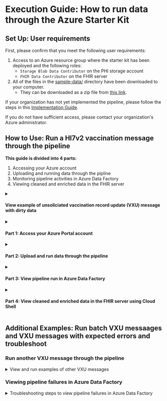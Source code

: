 # Execution Guide: How to run data through the Azure Starter Kit

## Set Up: User requirements
First, please confirm that you meet the following user requirements:
1. Access to an Azure resource group where the starter kit has been deployed and the following roles:
    - `Storage Blob Data Contributor` on the PHI storage account
    - `FHIR Data Contributor` on the FHIR server
2. All of the files in the [sample-data/](../sample-data/) directory have been downloaded to your computer.
    - They can be downloaded as a zip file from [this link](https://github.com/CDCgov/phdi-azure/archive/refs/heads/main.zip).


If your organization has not yet implemented the pipeline, please follow the steps in this [Implementation Guide](https://github.com/CDCgov/phdi-azure/blob/main/docs/implementation-guide.md). 

If you do not have sufficient access, please contact your organization's Azure administrator.


## How to Use: Run a Hl7v2 vaccination message through the pipeline

<b>This guide is divided into 4 parts:</b>
1. Accessing your Azure account 
2. Uploading and running data through the pipline
3. Monitoring pipeline activities in Azure Data Factory
4. Viewing cleaned and enriched data in the FHIR server

<details>
    <summary><h4>View example of unsoliciated vaccination record update (VXU) message with dirty data</h4></summary>
    
The `sample-data/` directory contains dummy unsoliciated vaccination record update (VXU) messages that can be used to test the success and failure modes of the ingestion pipeline. To start, let's use `VXU_single_messy_demo.hl7` file that has a single VXU message. The Patient Identifier Segment (PID) of this message (shown below) contains some dirty data:
1. The patient's name is mixed case and contains a numeric character.
2. The patient's phone number is not in a standard format.
3. The patient's address is non-standard and has not been geocoded.

```diff
PID|1|7777555^4^M11^test^MR^University Hospital^19241011^19241012|PATID7755^5^M11^test1|PATID7758^^^test5|
- doe .^ John1 ^A.
|TEST^Mother, of^L|198505101126+0215|M||2106-3^White^HL70005|
- 555 E. 3065 S.^^Salt Lake CIty^ut^84106^USA
||
- 801-540-3661^^CP
|||M^Married||4880776||||N^NOT HISPANIC OR LATINO^HL70189||N||US^United States of America^ISO3166_1||||N|||20080110015014+0315|||||||
```

If you would like, feel free to confirm that this is the case by inspecting the file directly in the text editor of your choice.
</details>

<details>
    <summary><h4>Part 1: Access your Azure Portal account</h4></summary>
    
1. Open [https://portal.azure.com/](https://portal.azure.com/) in your browser and log in with your username and password.![azure-portal](./images/azure-portal.png)
1. Go to the search bar in the header and search for `Resource groups`. Click on `Resource groups` in the search dropdown.![azure-portal-resource-groups](./images/azure-portal-resource-groups.png) 
1. Click into the appropriate Azure resource group.![azure-portal-resource-group](./images/azure-portal-resource-group.png) 
</details>   

<details>
    <summary><h4>Part 2: Upload and run data through the pipeline</h4></summary>

> **Note**: If you prefer, you can upload data using the [Azure Storage Explorer Tool](https://azure.microsoft.com/en-us/products/storage/storage-explorer/). We don't provide instructions for using that tool here, but the broad strokes will be the same - you'll need to upload `sample-data/VXU-V04-01_success_single.hl7` to the `source-data` container in your PHI storage account.
    
1. Within your `Resource group`, filter down to view only `Storage account` type resources. To do so, click into the `Filter for any field...` search bar and type in `Storage account`.![azure-filter-storage-accounts](./images/azure-filter-storage-accounts.png)
1. Click into the `PHI` storage account, which is where all Protected Health Information is stored outside of the FHIR server. The precise name of the storage bucket will have the form `phdi{environment}phi{clientId}`, e.g., `phdidevphi1667849158`.![azure-select-phi-bucket](./images/azure-select-phi-bucket.png)
1. Go to the left sidebar and under the `Data storage` header, click `Containers`. ![azure-containers](./images/azure-containers.png)
1. Click into the `source-data` container.![azure-select-source-data-container](./images/azure-select-source-data-container.png)
1. Then click into the `vxu` folder.![azure-select-vxu-folder](./images/azure-select-vxu-folder.png)
1. Now we're ready to run a VXU message through the pipeline! Click the `Upload` button in the toolbar.![azure-upload](./images/azure-upload.png)
1. Then click `Browse for files`.![azure-browse](./images/azure-browse.png)     
1. Navigate to the folder on your computer where you've downloaded or forked the `sample-data/` folder and select the `VXU-V04-01_success_single.hl7` file. Click `Open`, then click `Upload` to upload this file into the `source-data/vxu/` directory of your PHI bucket.![azure-upload-file](./images/azure-upload-file.png)    

     > **Note**: because the ingestion pipeline is event-driven, simply uploading the file is all that is required to trigger the pipeline. There is an event listener monitoring the PHI bucket for file creation events.
</details>
    
<details>
    <summary><h4>Part 3: View pipeline run in Azure Data Factory</h4></summary>

1. Congrats! You've run a VXU message through the pipeline. To check that the pipeline has executed, go to the search bar in the header, and search for `Data factories`. Select the `Data factories` option in the search dropdown.![azure-search-data-factories](./images/azure-search-data-factories.png)
1. Click into your data factory, which will have the form `phdi-{environment}-data-factory-{client-id}`.![azure-select-ingestion-pipeline](./images/azure-select-ingestion-pipeline.png)
1. Launch the Data Factory Studio by clicking the blue button that says `Launch studio`![azure-data-factory-launch-studio](./images/azure-data-factory-launch-studio.png)
1. In the left sidebar, click on the the `Monitor` tab (radar icon) to view the pipeline runs.![azure-pipeline-select-monitor](./images/azure-pipeline-select-monitor.png)
1. Click into your pipeline run, which will have the form `phdi-{environment}-ingestion`. If you see multiple pipline runs with this name, select the pipeline with the most recent run start time.

     > **Note**: this pipeline may still have an `In progress` status. You can click the 'refresh' button to view the pipeline run in its most updated status.
![azure-ingestion-single-execution](./images/azure-ingestion-single-execution.png) 

1. After clicking into your pipeline run, you should see a diagram showing the steps of the pipeline and a table with information about each activity. We should now see that the ingestion pipeline has processed one message successfully.![azure-pipeline-diagram](./images/azure-pipeline-diagram.png)

     > **Note**: You can click the 'refresh' button to view the pipeline run activities in their most recent status. 
</details>
    
<details>
    <summary><h4>Part 4: View cleaned and enriched data in the FHIR server using Cloud Shell</h4></summary>

1. Open another tab and go to [https://shell.azure.com](https://shell.azure.com).
     > **Instructions for first time users**: 
     
     > A pop up will appear asking you to select either the Bash or PowerShell option. Select the `Bash` option.![azure-cloud-select-bash](./images/azure-cloud-select-bash.png) 
     
     > A second pop up will appear stating "You have no storage mounted". Click `Create storage`.![azure-cloud-create-storage](./images/azure-cloud-create-storage.png)
1. Confirm that you're in Bash mode by checking that the dropdown in the top left under the `Microsoft Azure` header has `Bash` selected.![azure-cloud-shell](./images/azure-cloud-shell.png)
1. Then in the terminal, type the command `az login` and press enter on your keyboard.![azure-cloud-shell-login](./images/azure-cloud-shell-login.png)
1. Copy the authentication code provided.![azure-cloud-copy-code](./images/azure-cloud-copy-code.png)
1. Click the device login link, and paste in the authentication code.![azure-device-login](./images/azure-device-login.png)
1. Follow the prompts to complete login. After logging in, you should see a pop up that says "You have signed in...".![azure-cloud-logged-in](./images/azure-cloud-logged-in.png)
1. Return to the tab with Azure Cloud Shell open.![azure-cloud-logged-in-terminal](./images/azure-cloud-logged-in-terminal.png)

Now that we're authenticated, we're going to try to search for a patient named "John Doe" in the VXU message we ran earlier. 
1. A couple of the commands below will require you to update the URL in the command with the name of your FHIR server. To get the name of your FHIR server, go back to the tab with [portal.azure.com](portal.azure.com) open. Then in the search bar, type in `Azure API for FHIR` and select this option in the search dropdown.![azure-fhir-api-search](./images/azure-fhir-api-search.png)
1. You should see your FHIR server which will have the following form: `{environment}fhir{client-id}`. Click into your FHIR server.![azure-find-fhir-server](./images/azure-find-fhir-server.png)
1. Copy the name of your FHIR server which will have the following form: (`{environment}fhir{client-id}`).![azure-fhir-server](./images/azure-fhir-server.png)
1. Go back to the tab with Cloud Shell open. Copy and paste the command below, then replace the **FHIR_SERVER_NAME** text with the pasted name of your FHIR server. This will save the name of your FHIR server into a variable that will be referenced in later commands. <pre>export FHIR_SERVER=<b>FHIR_SERVER_NAME</b></pre>![azure-cloud_set_FHIR_variable](./images/azure-cloud_set_FHIR_variable.png)
1. Copy and paste the below command into the terminal and hit enter. This gets you a bearer token that will be used to authenticate in the next command:<pre>
token=$(az account get-access-token --resource=https://$FHIR_SERVER.azurehealthcareapis.com --query accessToken --output tsv)</pre>
1. Copy and paste the below command into the terminal and hit enter. This uses the bearer token from above to authenticate and search for the "John Doe" user: <pre>RESPONSE=$(curl -X GET --header "Authorization: Bearer $token" "https://$FHIR_SERVER.azurehealthcareapis.com/Patient?family=DOE&given=JOHN")</pre>
1. Finally, copy and paste the below command into the terminal and hit enter. This pretty-prints the JSON response showing that John Doe was found in the VXU message. After you're done reviewing the response, press `q` on your keyboard to exit out of the jq tool and return to the terminal. <pre>echo $RESPONSE | jq | less</pre> 
![azure-fhir-api-response](./images/azure-fhir-api-response.png)
</details>    

## Additional Examples: Run batch VXU messaages and VXU messages with expected errors and troubleshoot
### Run another VXU message through the pipeline
<details>
    <summary>View and run examples of other VXU messages</summary>

The table below describes the contents and expected ingestion pipeline behavior for each of the other files included in `sample-data/`. Choose another message to run through the pipeline below to see what a pipeline run with an expected error or a batch message will look like. 
1. Return to [https://portal.azure.com/](https://portal.azure.com/) and repeat the steps in the ["Upload and run data through the pipeline" section](#upload-and-run-data-through-the-pipeline)! 
1. Then repeat the steps in the ["Viewing the pipeline run" section](#viewing-the-pipeline-run).
1. If your pipeline run contains a failure, follow the steps in the ["Viewing pipeline failures in ADF" section](#viewing-pipeline-failures-in-adf) to see why the failure occurred.

| Test File | File Contents | Expected Outcome |
| --------- | --------------| ---------------- |
|VXU-V04-01_success_single.hl7| A single valid VXU message.|The ingestion pipeline will process a single message and upload it to the FHIR server.|
|VXU-V04-02_failedConversion.hl7| A single invalid VXU message that cannot be converted to FHIR.| The ingestion process will fail during the initial conversion to FHIR step. Information about the failure is written to `failed_fhir_conversion\vxu\`.
|VXU-V04-02_failedUpload.hl7| A single VXU message that converts to an invalid FHIR bundle.| The ingestion pipeline will fail during the final step when it attempts to upload the data to the FHIR server. Information about the failure is written to `failed_fhir_uploads\vxu\`.|
|VXU-V04-02_success_batch.hl7| A batch Hl7 message containing two valid VXU messages.| The ingestion pipeline is triggered twice and runs successfully to completion both times.|
|VXU-V04-03_batch_1_success_1_failConversion.hl7| A batch Hl7 message containing one valid and one invalid VXU message.| The ingestion pipeline will run twice. On one execution it successfully processes the data and uploads to the FHIR server. On the other execution it fails.|
</details>
    
### Viewing pipeline failures in Azure Data Factory

<details>
    <summary>Troubleshooting steps to view pipeline failures in Azure Data Factory</summary>

When a pipeline run ends in failure, Azure Data Factory makes it easy to see the error that caused the failure.

1. On the `Monitor` tab in Azure Data Factory Studio (the page we opened in step 4 of the ["Viewing the pipeline run" section](#viewing-the-pipeline-run)), select the pipeline run that failed.
![azure-data-factory-failure](./images/azure-data-factory-failure.png)
1. In this view, click the button next to "Failed" on any steps that failed in the "Activity Runs" section to view the relevant error.
![azure-data-factory-error-button](./images/azure-data-factory-error-button.png)
1. The error message should provide the information you need to resolve the issue before reuploading the data for another pipeline run.
![azure-data-factory-error-details](./images/azure-data-factory-error-details.png)
</details>
